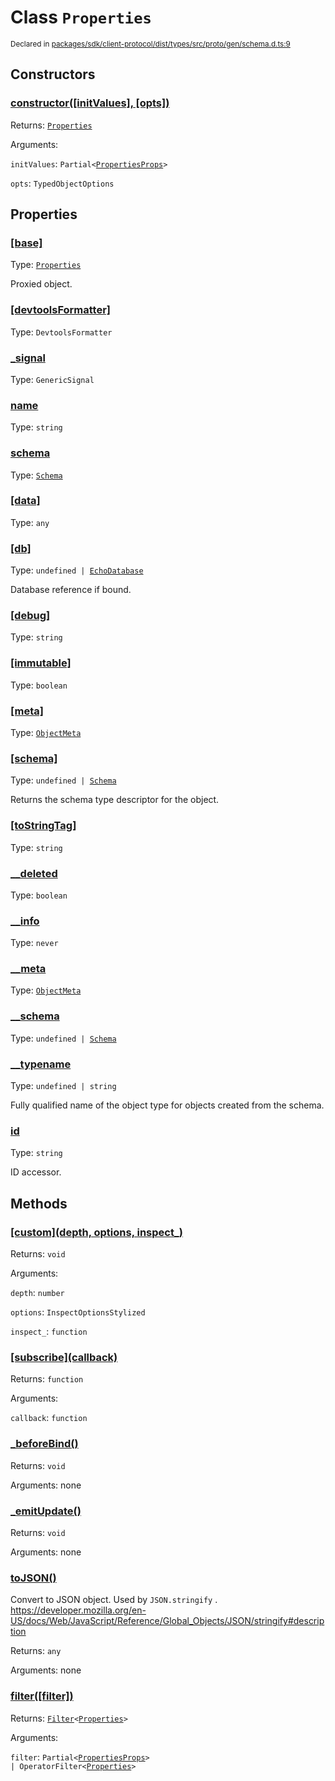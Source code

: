 # Class `Properties`
<sub>Declared in [packages/sdk/client-protocol/dist/types/src/proto/gen/schema.d.ts:9]()</sub>




## Constructors
### [constructor(\[initValues\], \[opts\])]()




Returns: <code>[Properties](/api/@dxos/react-client/classes/Properties)</code>

Arguments: 

`initValues`: <code>Partial&lt;[PropertiesProps](/api/@dxos/react-client/types/PropertiesProps)&gt;</code>

`opts`: <code>TypedObjectOptions</code>



## Properties
### [[base]]()
Type: <code>[Properties](/api/@dxos/react-client/classes/Properties)</code>

Proxied object.

### [[devtoolsFormatter]]()
Type: <code>DevtoolsFormatter</code>



### [_signal]()
Type: <code>GenericSignal</code>



### [name]()
Type: <code>string</code>



### [schema]()
Type: <code>[Schema](/api/@dxos/react-client/classes/Schema)</code>



### [[data]]()
Type: <code>any</code>



### [[db]]()
Type: <code>undefined | [EchoDatabase](/api/@dxos/react-client/interfaces/EchoDatabase)</code>

Database reference if bound.

### [[debug]]()
Type: <code>string</code>



### [[immutable]]()
Type: <code>boolean</code>



### [[meta]]()
Type: <code>[ObjectMeta](/api/@dxos/react-client/types/ObjectMeta)</code>



### [[schema]]()
Type: <code>undefined | [Schema](/api/@dxos/react-client/classes/Schema)</code>

Returns the schema type descriptor for the object.

### [[toStringTag]]()
Type: <code>string</code>



### [__deleted]()
Type: <code>boolean</code>



### [__info]()
Type: <code>never</code>



### [__meta]()
Type: <code>[ObjectMeta](/api/@dxos/react-client/types/ObjectMeta)</code>



### [__schema]()
Type: <code>undefined | [Schema](/api/@dxos/react-client/classes/Schema)</code>



### [__typename]()
Type: <code>undefined | string</code>

Fully qualified name of the object type for objects created from the schema.

### [id]()
Type: <code>string</code>

ID accessor.


## Methods
### [\[custom\](depth, options, inspect_)]()




Returns: <code>void</code>

Arguments: 

`depth`: <code>number</code>

`options`: <code>InspectOptionsStylized</code>

`inspect_`: <code>function</code>


### [\[subscribe\](callback)]()




Returns: <code>function</code>

Arguments: 

`callback`: <code>function</code>


### [_beforeBind()]()




Returns: <code>void</code>

Arguments: none




### [_emitUpdate()]()




Returns: <code>void</code>

Arguments: none




### [toJSON()]()


Convert to JSON object. Used by  `JSON.stringify` .
https://developer.mozilla.org/en-US/docs/Web/JavaScript/Reference/Global_Objects/JSON/stringify#description

Returns: <code>any</code>

Arguments: none




### [filter(\[filter\])]()




Returns: <code>[Filter](/api/@dxos/react-client/classes/Filter)&lt;[Properties](/api/@dxos/react-client/classes/Properties)&gt;</code>

Arguments: 

`filter`: <code>Partial&lt;[PropertiesProps](/api/@dxos/react-client/types/PropertiesProps)&gt; | OperatorFilter&lt;[Properties](/api/@dxos/react-client/classes/Properties)&gt;</code>


